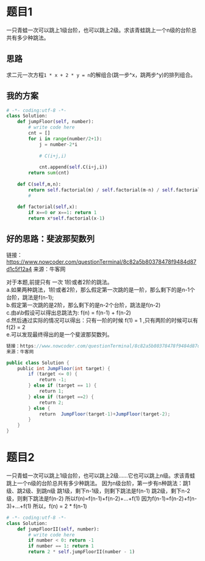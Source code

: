 # 题目1
一只青蛙一次可以跳上1级台阶，也可以跳上2级。求该青蛙跳上一个n级的台阶总共有多少种跳法。

## 思路
求二元一次方程`1 * x + 2 * y = n`的解组合(跳一步^x，跳两步^y)的排列组合。

## 我的方案

```python
# -*- coding:utf-8 -*-
class Solution:
    def jumpFloor(self, number):
        # write code here
        cnt = []
        for i in range(number/2+1):
            j = number-2*i
        
            # C(i+j,i)
        
            cnt.append(self.C(i+j,i))
        return sum(cnt)
    
    def C(self,m,n):
        return self.factorial(m) / self.factorial(m-n) / self.factorial(n)
        #
    
    def factorial(self,x):
        if x==0 or x==1: return 1
        return x*self.factorial(x-1)
```
## 好的思路：斐波那契数列
链接：https://www.nowcoder.com/questionTerminal/8c82a5b80378478f9484d87d1c5f12a4
来源：牛客网

对于本题,前提只有 一次 1阶或者2阶的跳法。  
     a.如果两种跳法，1阶或者2阶，那么假定第一次跳的是一阶，那么剩下的是n-1个台阶，跳法是f(n-1);  
     b.假定第一次跳的是2阶，那么剩下的是n-2个台阶，跳法是f(n-2)  
     c.由a\b假设可以得出总跳法为: f(n) = f(n-1) + f(n-2)   
     d.然后通过实际的情况可以得出：只有一阶的时候 f(1) = 1 ,只有两阶的时候可以有 f(2) = 2  
     e.可以发现最终得出的是一个斐波那契数列。

```java
链接：https://www.nowcoder.com/questionTerminal/8c82a5b80378478f9484d87d1c5f12a4
来源：牛客网

public class Solution {
    public int JumpFloor(int target) {
        if (target <= 0) {
            return -1;
        } else if (target == 1) {
            return 1;
        } else if (target ==2) {
            return 2;
        } else {
            return  JumpFloor(target-1)+JumpFloor(target-2);
        }
    }
}
```

# 题目2
一只青蛙一次可以跳上1级台阶，也可以跳上2级……它也可以跳上n级。求该青蛙跳上一个n级的台阶总共有多少种跳法。
因为n级台阶，第一步有n种跳法：跳1级、跳2级、到跳n级
跳1级，剩下n-1级，则剩下跳法是f(n-1)
跳2级，剩下n-2级，则剩下跳法是f(n-2)
所以f(n)=f(n-1)+f(n-2)+...+f(1)
因为f(n-1)=f(n-2)+f(n-3)+...+f(1)
所以，f(n) = 2 * f(n-1)

```python
# -*- coding:utf-8 -*-
class Solution:
    def jumpFloorII(self, number):
        # write code here
        if number < 0: return -1
        if number == 1: return 1
        return 2 * self.jumpFloorII(number - 1)
```        
